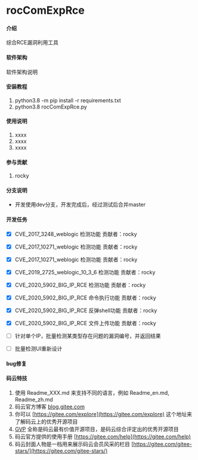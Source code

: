 # rocComExpRce

#### 介绍
综合RCE漏洞利用工具

#### 软件架构
软件架构说明


#### 安装教程

1.  python3.8 -m pip install -r requirements.txt
2.  python3.8 rocComExpRce.py

#### 使用说明

1.  xxxx
2.  xxxx
3.  xxxx

#### 参与贡献

1.  rocky

#### 分支说明

+ 开发使用dev分支，开发完成后，经过测试后合并master

#### 开发任务

- [x] CVE_2017_3248_weblogic 检测功能 贡献者：rocky
- [x] CVE_2017_10271_weblogic 检测功能 贡献者：rocky
- [x] CVE_2017_10271_weblogic 检测功能 贡献者：rocky
- [x] CVE_2019_2725_weblogic_10_3_6 检测功能 贡献者：rocky
- [x] CVE_2020_5902_BIG_IP_RCE 检测功能 贡献者：rocky
- [x] CVE_2020_5902_BIG_IP_RCE 命令执行功能 贡献者：rocky
- [x] CVE_2020_5902_BIG_IP_RCE 反弹shell功能 贡献者：rocky
- [x] CVE_2020_5902_BIG_IP_RCE 文件上传功能 贡献者：rocky
- [ ] 针对单个IP，批量检测某类型存在问题的漏洞编号，并返回结果
- [ ] 批量检测UI重新设计


#### bug修复

#### 码云特技

1.  使用 Readme\_XXX.md 来支持不同的语言，例如 Readme\_en.md, Readme\_zh.md
2.  码云官方博客 [blog.gitee.com](https://blog.gitee.com)
3.  你可以 [https://gitee.com/explore](https://gitee.com/explore) 这个地址来了解码云上的优秀开源项目
4.  [GVP](https://gitee.com/gvp) 全称是码云最有价值开源项目，是码云综合评定出的优秀开源项目
5.  码云官方提供的使用手册 [https://gitee.com/help](https://gitee.com/help)
6.  码云封面人物是一档用来展示码云会员风采的栏目 [https://gitee.com/gitee-stars/](https://gitee.com/gitee-stars/)
